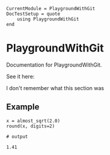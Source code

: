 ```@meta
CurrentModule = PlaygroundWithGit
DocTestSetup = quote
    using PlaygroundWithGit
end
```

# PlaygroundWithGit

Documentation for PlaygroundWithGit.

See it here:

I don't remember what this section was

## Example

```jldoctest
x = almost_sqrt(2.0)
round(x, digits=2)

# output

1.41

```
